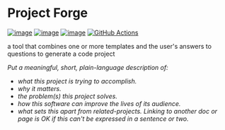 # Project Forge

[![image](https://img.shields.io/pypi/v/project-forge.svg)](https://pypi.org/project/project-forge/)
[![image](https://img.shields.io/pypi/l/project-forge.svg)](https://pypi.org/project/project-forge/)
[![image](https://img.shields.io/pypi/pyversions/project-forge.svg)](https://pypi.org/project/project-forge/)
[![GitHub Actions](https://github.com/callowayproject/project-forge/workflows/CI/badge.svg)](https://github.com/callowayproject/project-forge/actions)

a tool that combines one or more templates and the user's answers to questions to generate a code project

*Put a meaningful, short, plain-language description of:* 

- *what this project is trying to accomplish.*
- *why it matters.* 
- *the problem(s) this project solves.*
- *how this software can improve the lives of its audience.*
- *what sets this apart from related-projects. Linking to another doc or page is OK if this can't be expressed in a sentence or two.*
